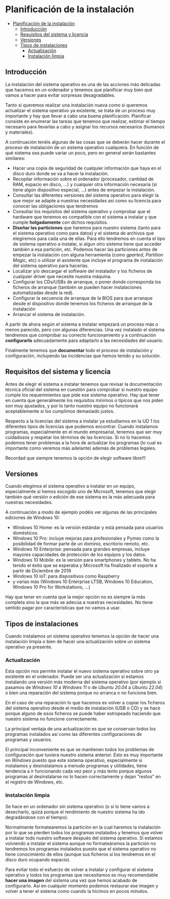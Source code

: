 # Planificación de la instalación
- [Planificación de la instalación](#planificación-de-la-instalación)
  - [Introducción](#introducción)
  - [Requisitos del sistema y licencia](#requisitos-del-sistema-y-licencia)
  - [Versiones](#versiones)
  - [Tipos de instalaciones](#tipos-de-instalaciones)
    - [Actualización](#actualización)
    - [Instalación limpia](#instalación-limpia)

## Introducción
La instalación del sistema operativo es una de las acciones más delicadas que hacemos en un ordenador y tenemos que planificar muy bien qué vamos a hacer para evitar sorpresas desagradables.

Tanto si queremos realizar una instalación nueva como si queremos actualizar el sistema operativo ya existente, se trata de un proceso muy importante y hay que llevar a cabo una buena planificación. Planificar consiste en enumerar las tareas que tenemos que realizar, estimar el tiempo necesario para llevarlas a cabo y asignar los recursos necesarios (humanos y materiales).

A continuación tenéis algunas de las cosas que se deberán hacer durante el proceso de instalación de un sistema operativo cualquiera. En función de qué sistema sea puede variar un poco, pero en general serán bastantes similares:
- Hacer una copia de seguridad de cualquier información que haya en el disco duro donde se va a hacer la instalación.
- Recopilar información sobre el ordenador (procesador, cantidad de RAM, espacio en disco, ...) y cualquier otra información necesaria (si tiene algún dispositivo especial, ...) antes de empezar la instalación.
- Consultar las diferentes versiones del sistema operativo para elegir la que mejor se adapte a nuestras necesidades así como su licencia para conocer las obligaciones que tendremos
- Consultar los requisitos del sistema operativo y comprobar que el hardware que tenemos es compatible con el sistema a instalar y que cumple **holgadamente** con dichos requisitos.
- **Diseñar las particiones** que haremos para nuestro sistema (tanto para el sistema operativo como para datos) y el sistema de archivos que elegiremos para cada una de ellas. Para ello tendremos en cuenta el tipo de sistema operativo a instalar, si algun otro sistema tiene que acceder también a esa partición, etc. Podemos hacer las particiones antes de empezar la instalación con alguna herramienta (como _gparted_, _Partition Magic_, etc) o utilizar el asistente que incluye el programa de instalación del sistema operativo para hacerlas.
- Localizar y/o descargar el software del instalador y los ficheros de cualquier driver que necesite nuestra máquina.
- Configurar los CDs/USBs de arranque, o poner donde corresponda los ficheros de arranque (también se pueden hacer instalaciones automatizadas desde la red).
- Configurar la secuencia de arranque de la BIOS para que arranque desde el dispositivo donde tenemos los ficheros de arranque de la instalación
- Arrancar el sistema de instalación.

A partir de ahora según el sistema a instalar empezará un proceso más o menos parecido, pero con algunas diferencias. Una vez instalado el sistema tendremos que comprobar su correcto funcionamiento y a continuación **configurarlo** adecuadamente para adaptarlo a las necesidades del usuario.

Finalmente tenemos que **documentar** todo el proceso de instalación y configuración, incluyendo las incidencias que hemos tenido y su solución.

## Requisitos del sistema y licencia
Antes de elegir el sistema a instalar tenemos que revisar la documentación técnica oficial del sistema en cuestión para comprobar si nuestro equipo cumple los requerimientos que pide ese sistema operativo. Hay que tener en cuenta que generalmente los requisitos mínimos o típicos que nos piden son muy ajustados, y por lo tanto nuestro equipo no funcionará aceptablemente si los cumplimos demasiado justos.

Respecto a la licencias del sistema a instalar ya estudiamos en la UD 1 los diferentes tipos de licencias que podemos encontrar. Cuando instalamos programas, especialmente en el mundo empresarial, tenemos que ser muy cuidadosos y respetar los términos de las licencias. Si no lo hacemos podemos tener problemas a la hora de actualizar los programas (lo cual es importante como veremos más adelante) además de problemas legales.

Recordad que siempre tenemos la opción de elegir software libre!!!

## Versiones
Cuando elegimos el sistema operativo a instalar en un equipo, especialmente si hemos escogido uno de Microsoft, tenemos que elegir también qué versión o edición de ese sistema es la más adecuada para nuestras necesidades.

A continuación a modo de ejemplo podéis ver algunas de las principales ediciones de Windows 10:
- Windows 10 Home: es la versión estándar y está pensada para usuarios domésticos.
- Windows 10 Pro: incluye mejoras para profesionales y Pymes como la posibilidad de formar parte de un dominio, escritorio remoto, etc.
- Windows 10 Enterprise: pensada para grandes empresas, incluye mayores capacidades de protección de los equipos y los datos.
- Windows 10 Mobile: es la versión para smartphones y tablets. No ha tenido el éxito que se esperaba y Microsoft ha finalizado el soporte a partir de Diciembre de 2019
- Windows 10 IoT: para dispositivos como Raspberry
- y varias más (Windows 10 Enterprise LTSB, Windows 10 Education, Windows 10 Pro for Workstations, ...)

Hay que tener en cuenta que la mejor opción no es siempre la más completa sino la que más se adecúa a nuestras necesidades. No tiene sentido pagar por características que no vamos a usar.

## Tipos de instalaciones
Cuando instalamos un sistema operativo tenemos la opción de hacer una instalación limpia o bien de hacer una actualización sobre un sistema operativo ya presente.

### Actualización
Esta opción nos permite instalar el nuevo sistema operativo sobre otro ya existente en el ordenador. Puede ser una actualización si estamos instalando una versión más moderna del sistema operativo (por ejemplo si pasamos de _Windows 10_ a _Windows 11_ o de _Ubuntu 20.04_ a _Ubuntu 22.04_) o bien una reparación del sistema porque no arranca o no funciona bien.

En el caso de una reparación lo que hacemos es volver a copiar los ficheros del sistema operativo desde el medio de instalación (USB o CD) y se hace porque alguno de esos ficheros se puede haber estropeado haciendo que nuestro sistema no funcione correctamente.

La principal ventaja de una actualización es que se conservan todos los programas instalados así como las diferentes configuraciones de programas y usuarios.

El principal inconveniente es que se mantienen todos los problemas de configuración que tuviera nuestro sistema anterior. Esto es muy importante en _Windows_ puesto que este sistema operativo, especialmente si instalamos y desinstalamos a menudo programas y utilidades, tiene tendencia a ir funcionando cada vez peor y más lento porque algunos programas al desinstalarse no lo hacen correctamente y dejan "restos" en el registro de Windows, etc.

### Instalación limpia
Se hace en un ordenador sin sistema operativo (o si lo tiene vamos a desecharlo, quizá porque el rendimiento de nuestro sistema ha ido degradándose con el tiempo).

Normalmente formatearemos la partición en la cual haremos la instalación por lo que se pierden todos los programas instalados y tenemos que volver a instalar todo nuestro software después del sistema operativo. Si estamos volviendo a instalar el sistema aunque no formateáramos la partición no tendremos los programas instalados puesto que el sistema operativo no tiene conocimiento de ellos (aunque sus ficheros sí los tendremos en el disco duro ocupando espacio).

Para evitar todo el esfuerzo de volver a instalar y configurar el sistema operativo y todos los programas que necesitamos es muy recomendable **hacer una imagen** del sistema una vez que hemos acabado de configurarlo. Así en cualquier momento podemos restaurar ese imagen y volver a tener el sistema como cuando la hicimos en pocos minutos.
